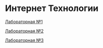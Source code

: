 ﻿# Интернет Технологии

[Лабораторная №1](https://oleh2210.github.io/iteh_labs/laba1/iteh_chubuk.html)

[Лабораторная №2](https://oleh2210.github.io/iteh_labs/laba2/iteh_2lb.html)

[Лабораторная №3](https://oleh2210.github.io/iteh_labs/laba3/iteh_laba3.html)